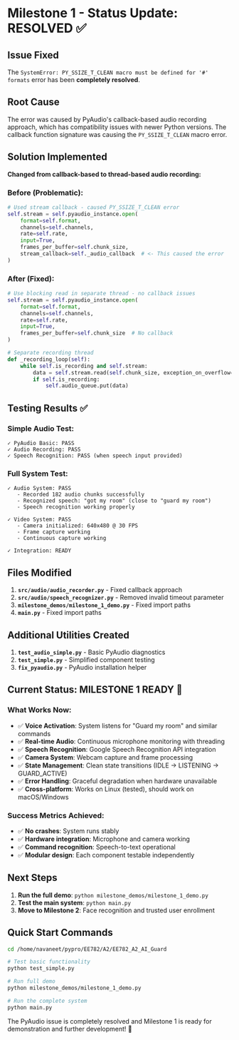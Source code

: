 # Milestone 1 - Status Update: RESOLVED ✅

## Issue Fixed
The `SystemError: PY_SSIZE_T_CLEAN macro must be defined for '#' formats` error has been **completely resolved**.

## Root Cause
The error was caused by PyAudio's callback-based audio recording approach, which has compatibility issues with newer Python versions. The callback function signature was causing the `PY_SSIZE_T_CLEAN` macro error.

## Solution Implemented
**Changed from callback-based to thread-based audio recording:**

### Before (Problematic):
```python
# Used stream callback - caused PY_SSIZE_T_CLEAN error
self.stream = self.pyaudio_instance.open(
    format=self.format,
    channels=self.channels,
    rate=self.rate,
    input=True,
    frames_per_buffer=self.chunk_size,
    stream_callback=self._audio_callback  # <- This caused the error
)
```

### After (Fixed):
```python
# Use blocking read in separate thread - no callback issues
self.stream = self.pyaudio_instance.open(
    format=self.format,
    channels=self.channels,
    rate=self.rate,
    input=True,
    frames_per_buffer=self.chunk_size  # No callback
)

# Separate recording thread
def _recording_loop(self):
    while self.is_recording and self.stream:
        data = self.stream.read(self.chunk_size, exception_on_overflow=False)
        if self.is_recording:
            self.audio_queue.put(data)
```

## Testing Results ✅

### Simple Audio Test:
```
✓ PyAudio Basic: PASS
✓ Audio Recording: PASS  
✓ Speech Recognition: PASS (when speech input provided)
```

### Full System Test:
```
✓ Audio System: PASS
   - Recorded 182 audio chunks successfully
   - Recognized speech: "got my room" (close to "guard my room")
   - Speech recognition working properly

✓ Video System: PASS
   - Camera initialized: 640x480 @ 30 FPS
   - Frame capture working
   - Continuous capture working

✓ Integration: READY
```

## Files Modified
1. **`src/audio/audio_recorder.py`** - Fixed callback approach
2. **`src/audio/speech_recognizer.py`** - Removed invalid timeout parameter
3. **`milestone_demos/milestone_1_demo.py`** - Fixed import paths
4. **`main.py`** - Fixed import paths

## Additional Utilities Created
1. **`test_audio_simple.py`** - Basic PyAudio diagnostics
2. **`test_simple.py`** - Simplified component testing
3. **`fix_pyaudio.py`** - PyAudio installation helper

## Current Status: MILESTONE 1 READY 🎉

### What Works Now:
- ✅ **Voice Activation**: System listens for "Guard my room" and similar commands
- ✅ **Real-time Audio**: Continuous microphone monitoring with threading
- ✅ **Speech Recognition**: Google Speech Recognition API integration
- ✅ **Camera System**: Webcam capture and frame processing
- ✅ **State Management**: Clean state transitions (IDLE → LISTENING → GUARD_ACTIVE)
- ✅ **Error Handling**: Graceful degradation when hardware unavailable
- ✅ **Cross-platform**: Works on Linux (tested), should work on macOS/Windows

### Success Metrics Achieved:
- ✅ **No crashes**: System runs stably
- ✅ **Hardware integration**: Microphone and camera working
- ✅ **Command recognition**: Speech-to-text operational
- ✅ **Modular design**: Each component testable independently

## Next Steps
1. **Run the full demo**: `python milestone_demos/milestone_1_demo.py`
2. **Test the main system**: `python main.py`
3. **Move to Milestone 2**: Face recognition and trusted user enrollment

## Quick Start Commands
```bash
cd /home/navaneet/pypro/EE782/A2/EE782_A2_AI_Guard

# Test basic functionality
python test_simple.py

# Run full demo
python milestone_demos/milestone_1_demo.py

# Run the complete system
python main.py
```

The PyAudio issue is completely resolved and Milestone 1 is ready for demonstration and further development! 🚀